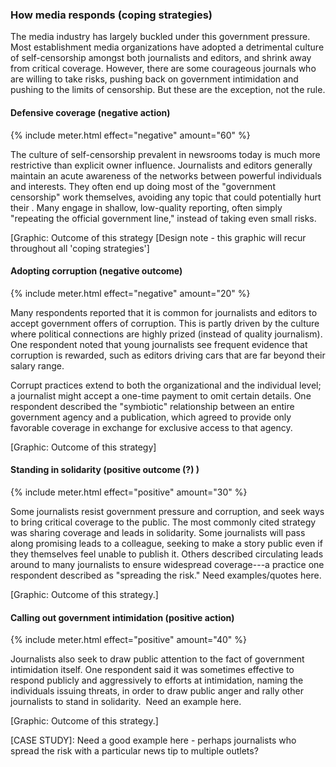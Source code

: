 ### How media responds (coping strategies)

The media industry has largely buckled under this government pressure. Most establishment media organizations have adopted a detrimental culture of self-censorship amongst both journalists and editors, and shrink away from critical coverage. However, there are some courageous journals who are willing to take risks, pushing back on government intimidation and pushing to the limits of censorship. But these are the exception, not the rule.

#### Defensive coverage (negative action)

{% include meter.html effect="negative" amount="60" %}

The culture of self-censorship prevalent in newsrooms today is much more restrictive than explicit owner influence. Journalists and editors generally maintain an acute awareness of the networks between powerful individuals and interests. They often end up doing most of the "government censorship" work themselves, avoiding any topic that could potentially hurt their . Many engage in shallow, low-quality reporting, often simply "repeating the official government line," instead of taking even small risks.

[Graphic: Outcome of this strategy [Design note - this graphic will recur throughout all 'coping strategies']

#### Adopting corruption (negative outcome)

{% include meter.html effect="negative" amount="20" %}

Many respondents reported that it is common for journalists and editors to accept government offers of corruption. This is partly driven by the culture where political connections are highly prized (instead of quality journalism). One respondent noted that young journalists see frequent evidence that corruption is rewarded, such as editors driving cars that are far beyond their salary range.

Corrupt practices extend to both the organizational and the individual level; a journalist might accept a one-time payment to omit certain details. One respondent described the "symbiotic" relationship between an entire government agency and a publication, which agreed to provide only favorable coverage in exchange for exclusive access to that agency.

[Graphic: Outcome of this strategy]

#### Standing in solidarity (positive outcome (?) )

{% include meter.html effect="positive" amount="30" %}

Some journalists resist government pressure and corruption, and seek ways to bring critical coverage to the public. The most commonly cited strategy was sharing coverage and leads in solidarity. Some journalists will pass along promising leads to a colleague, seeking to make a story public even if they themselves feel unable to publish it. Others described circulating leads around to many journalists to ensure widespread coverage---a practice one respondent described as "spreading the risk." Need examples/quotes here.

[Graphic: Outcome of this strategy.]

#### Calling out government intimidation (positive action)

{% include meter.html effect="positive" amount="40" %}

Journalists also seek to draw public attention to the fact of government intimidation itself. One respondent said it was sometimes effective to respond publicly and aggressively to efforts at intimidation, naming the individuals issuing threats, in order to draw public anger and rally other journalists to stand in solidarity.  Need an example here.

[Graphic: Outcome of this strategy.]

<div class="button">
[CASE STUDY]: Need a good example here - perhaps journalists who spread the risk with a particular news tip to multiple outlets?
</div>
